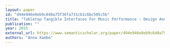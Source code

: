 ```yaml
---
layout: paper
id: "494e946e9eb9c640a75f36fa731cb1c6bc505c5b"
title: "Tabletop Tangible Interfaces For Music Performance : Design And Evaluation"
publication: ""
year: 2015
external_url: https://www.semanticscholar.org/paper/494e946e9eb9c640a75f36fa731cb1c6bc505c5b
authors: "Anna Xambó"
---
```

